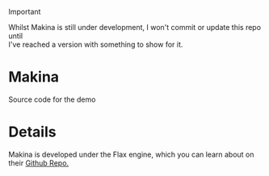 
> [!IMPORTANT]
> Whilst Makina is still under development, I won't commit or update this repo until <br>
> I've reached a version with something to show for it.

# Makina
Source code for the demo

# Details
Makina is developed under the Flax engine, which you can learn about on their [Github Repo.](https://github.com/flaxengine/flaxengine)
